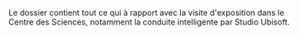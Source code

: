 Le dossier contient tout ce qui à rapport avec la visite d'exposition dans le Centre des Sciences, notamment la conduite intelligente par Studio Ubisoft.
